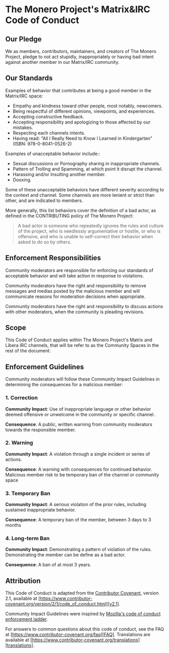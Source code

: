 # The Monero Project's Matrix&IRC Code of Conduct

## Our Pledge

We as members, contributors, maintainers, and creators of The Monero Project, 
pledge to not act stupidly, inappropriately or having bad intent against another 
member in our Matrix/IRC community.

## Our Standards

Examples of behavior that contributes at being a good member in the Matrix/IRC space:

* Empathy and kindness toward other people, most notably, newcomers.
* Being respectful of different opinions, viewpoints, and experiences.
* Accepting constructive feedback.
* Accepting responsibility and apologizing to those affected by our mistakes.
* Respecting each channels intents.
* Having read: "All I Really Need to Know I Learned in Kindergarten" (ISBN: 978-0-8041-0526-2)

Examples of unacceptable behavior include::

* Sexual discussions or Pornography sharing in inappropriate channels.
* Pattern of Trolling and Spamming, at which point it disrupt the channel.
* Harassing and/or Insulting another member.
* Doxxing.

Some of these unacceptable behaviors have different severity according to the context and channel. Some channels are more lenient or strict than other, and
are indicated to members.

More generally, this list behaviors cover the definition of a bad actor, as defined in the CONTRIBUTING policy of The Monero Project:

> A bad actor is someone who repeatedly ignores the rules and culture of the project, who is needlessly argumentative or hostile, or who is offensive, and who is unable to self-correct their behavior when asked to do so by others.

## Enforcement Responsibilities

Community moderators are responsible for enforcing our standards of
acceptable behavior and will take action in response to violations.

Community moderators have the right and responsibility to remove messages and medias posted by the malicious member 
and will communicate reasons for moderation decisions when appropriate.

Community moderators have the right and responsibility to discuss actions with other moderators, when the community
is pleading revisions.

## Scope

This Code of Conduct applies within The Monero Project's Matrix and Libera IRC channels, 
that will be refer to as the Community Spaces in the rest of the document.

## Enforcement Guidelines

Community moderators will follow these Community Impact Guidelines in determining
the consequences for a malicious member:

### 1. Correction

**Community Impact**: Use of inappropriate language or other behavior deemed
offensive or unwelcome in the community or specific channel.

**Consequence**: A public, written warning from community moderators towards the responsible member.

### 2. Warning

**Community Impact**: A violation through a single incident or series of
actions.

**Consequence**: A warning with consequences for continued behavior. Malicious member risk to be
temporary ban of the channel or community space

### 3. Temporary Ban

**Community Impact**: A serious violation of the prior rules, including
sustained inappropriate behavior.

**Consequence**: A temporary ban of the member, between 3 days to 3 months

### 4. Long-term Ban

**Community Impact**: Demonstrating a pattern of violation of the rules. Demonstrating
the member can be define as a bad actor.

**Consequence**: A ban of at most 3 years.

## Attribution

This Code of Conduct is adapted from the [Contributor Covenant][homepage],
version 2.1, available at
[https://www.contributor-covenant.org/version/2/1/code_of_conduct.html][v2.1].

Community Impact Guidelines were inspired by
[Mozilla's code of conduct enforcement ladder][Mozilla CoC].

For answers to common questions about this code of conduct, see the FAQ at
[https://www.contributor-covenant.org/faq][FAQ]. Translations are available at
[https://www.contributor-covenant.org/translations][translations].

[homepage]: https://www.contributor-covenant.org
[v2.1]: https://www.contributor-covenant.org/version/2/1/code_of_conduct.html
[Mozilla CoC]: https://github.com/mozilla/diversity
[FAQ]: https://www.contributor-covenant.org/faq
[translations]: https://www.contributor-covenant.org/translations
